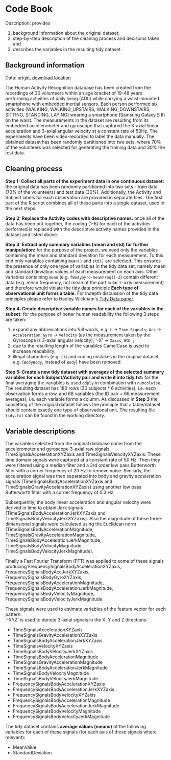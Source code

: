 # Code Book

Description: provides 

1. background information about the original dataset; 
2. step-by-step description of the cleaning process and decisions taken and
3. describes the variables in the resulting tidy dataset.

## Background information

Data: [origin](http://archive.ics.uci.edu/ml/datasets/Human+Activity+Recognition+Using+Smartphones), [download location](https://d396qusza40orc.cloudfront.net/getdata%2Fprojectfiles%2FUCI%20HAR%20Dataset.zip)

The Human Activity Recognition database has been created from the recordings of 30 volunteers within an age bracket of 19-48 years performing activities of daily living (ADL) while carrying a waist-mounted smartphone with embedded inertial sensors. Each person performed six activities (WALKING, WALKING\_UPSTAIRS, WALKING\_DOWNSTAIRS, SITTING, STANDING, LAYING) wearing a smartphone (Samsung Galaxy S II) on the waist. The measurements in the dataset are resulting from its embedded accelerometer and gyroscope that captured the 3-axial linear acceleration and 3-axial angular velocity at a constant rate of 50Hz. The experiments have been video-recorded to label the data manually. The obtained dataset has been randomly partitioned into two sets, where 70% of the volunteers was selected for generating the training data and 30% the test data.

## Cleaning process

**Step 1: Collect all parts of the experiment data in one continuous dataset:** the original data has been randomly partitioned into two sets - train data (70% of the volunteers) and test data (30%). Additionally, the Activity and Subject labels for each observation are provided in separate files. The first part of the R script combines all of these parts into a single dataset, used in the next steps.

**Step 2: Replace the Activity codes with descriptive names:** once all of the data has been put together, the coding (1-6) for each of the activities performed is replaced with the descriptive activity names provided in the dataset and listed above.

**Step 3: Extract only summary variables (mean and std) for further manipulation:** for the purpose of the project, we need only the variables containing the mean and standard deviation for each measurement. To this end only variables containing `mean()` and `std()` are selected. This ensures the presence of only one type of variables in the tidy data set, namely mean and standard deviation values of each measurement on each axis. Other variables containing `mean` (e.g. `fBodyGyro-meanFreq()-Z`) contain different data (e.g. mean frequency, not mean of the particular z-axis measurement) and therefore would violate the tidy data principle **Each type of observational unit forms a table.** For indepth discussion of the tidy data principles please refer to Hadley Wickham's [Tidy Data paper](http://vita.had.co.nz/papers/tidy-data.pdf).

**Step 4: Create descriptive variable names for each of the variables in the subset:** for the purpose of better human readability the following 3 steps are taken: 

1. expand any abbreviations into full words, e.g. `t` -> `Time Signals`; `Acc` -> `Acceleration`, `Gyro` -> `Velocity` (as the measurement taken by the Gyroscope is 3-axial angular velocity); '-X' -> `Xaxis`, etc. ;
2. due to the resulting length of the variables CamelCase is used to increase readability;
3. illegal characters (e.g. `()`) and coding mistakes in the original dataset, e.g. (`BodyBody`, instead of `Body`) have been removed. 

**Step 5: Create a new tidy dataset with averages of the selected summary variables for each Subject/Activity pair and write it into tidy.txt:** for the final averaging the variables is used `ddply` in combination with `numcolwise`. The resulting dataset has 180 rows (30 subjects * 6 activities), i.e. each observation forms a row, and 68 variables (the ID pair + 66 measurement averages), i.e. each variable forms a column. As discussed in **Step 3** the subsetting of the original dataset follows the principle that a table/dataset should contain exactly one type of observational unit. The resulting file `tidy.txt` can be found in the working directory.

## Variable descriptions

The variables selected from the original database come from the accelerometer and gyroscope 3-axial raw signals TimeSignalsAccelerationXYZaxis and TimeSignalsVelocityXYZaxis. These time domain signals were captured at a constant rate of 50 Hz. Then they were filtered using a median filter and a 3rd order low pass Butterworth filter with a corner frequency of 20 Hz to remove noise. Similarly, the acceleration signal was then separated into body and gravity acceleration signals (TimeSignalsBodyAccelerationXYZaxis and TimeSignalsGravityAccelerationXYZaxis) using another low pass Butterworth filter with a corner frequency of 0.3 Hz. 

Subsequently, the body linear acceleration and angular velocity were derived in time to obtain Jerk signals (TimeSignalsBodyAccelerationJerkXYZaxis and TimeSignalsBodyVelocityJerkXYZaxis). Also the magnitude of these three-dimensional signals were calculated using the Euclidean norm (TimeSignalsBodyAccelerationMagnitude, TimeSignalsGravityAccelerationMagnitude, TimeSignalsBodyAccelerationJerkMagnitude, TimeSignalsBodyVelocityMagnitude, TimeSignalsBodyVelocityJerkMagnitude). 

Finally a Fast Fourier Transform (FFT) was applied to some of these signals producing FrequencySignalsBodyAccelerationXYZaxis, FrequencySignalsBodyAccJerkXYZaxis, FrequencySignalsBodyGyroXYZaxis, FrequencySignalsBodyAccelerationMagnitude, FrequencySignalsBodyAccelerationJerkMagnitude, FrequencySignalsBodyVelocityMagnitude, FrequencySignalsBodyVelocityJerkMagnitude. 

These signals were used to estimate variables of the feature vector for each pattern:  
'-XYZ' is used to denote 3-axial signals in the X, Y and Z directions.

- TimeSignalsAccelerationXYZaxis
- TimeSignalsGravityAccelerationXYZaxis
- TimeSignalsBodyAccelerationJerkXYZaxis
- TimeSignalsVelocityXYZaxis
- TimeSignalsBodyVelocityJerkXYZaxis
- TimeSignalsBodyAccelerationMagnitude
- TimeSignalsGravityAccelerationMagnitude
- TimeSignalsBodyAccelerationJerkMagnitude
- TimeSignalsBodyVelocityMagnitude
- TimeSignalsBodyVelocityJerkMagnitude
- FrequencySignalsBodyAccelerationXYZaxis
- FrequencySignalsBodyAccelerationJerkXYZaxis
- FrequencySignalsBodyVelocityXYZaxis 
- FrequencySignalsBodyAccelerationMagnitude
- FrequencySignalsBodyAccelerationJerkMagnitude
- FrequencySignalsBodyVelocityMagnitude
- FrequencySignalsBodyVelocityJerkMagnitude

The tidy dataset contains **average values (means)** of the following variables for each of these signals (for each axis of these signals where relevant):

- MeanValue
- StandardDeviation